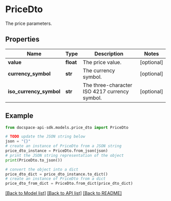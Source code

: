 # PriceDto
The price parameters.

## Properties

Name | Type | Description | Notes
------------ | ------------- | ------------- | -------------
**value** | **float** | The price value. | [optional] 
**currency_symbol** | **str** | The currency symbol. | [optional] 
**iso_currency_symbol** | **str** | The three-character ISO 4217 currency symbol. | [optional] 

## Example

```python
from docspace-api-sdk.models.price_dto import PriceDto

# TODO update the JSON string below
json = "{}"
# create an instance of PriceDto from a JSON string
price_dto_instance = PriceDto.from_json(json)
# print the JSON string representation of the object
print(PriceDto.to_json())

# convert the object into a dict
price_dto_dict = price_dto_instance.to_dict()
# create an instance of PriceDto from a dict
price_dto_from_dict = PriceDto.from_dict(price_dto_dict)
```
[[Back to Model list]](../README.md#documentation-for-models) [[Back to API list]](../README.md#documentation-for-api-endpoints) [[Back to README]](../README.md)


